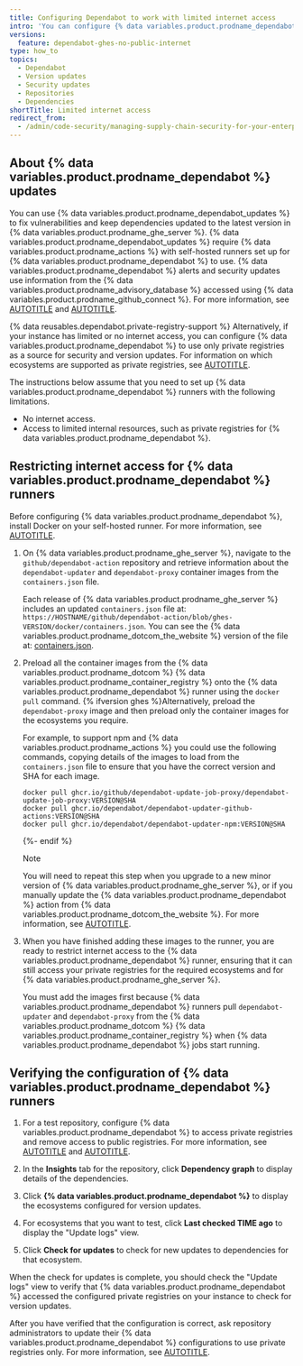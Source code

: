 ```yaml
---
title: Configuring Dependabot to work with limited internet access
intro: 'You can configure {% data variables.product.prodname_dependabot %} to generate pull requests for version and security updates using private registries when {% data variables.product.prodname_ghe_server %} has limited, or no, internet access.'
versions:
  feature: dependabot-ghes-no-public-internet
type: how_to
topics:
  - Dependabot
  - Version updates
  - Security updates
  - Repositories
  - Dependencies
shortTitle: Limited internet access
redirect_from:
  - /admin/code-security/managing-supply-chain-security-for-your-enterprise/configuring-dependabot-to-work-with-limited-internet-access
---
```


## About {% data variables.product.prodname_dependabot %} updates

You can use {% data variables.product.prodname_dependabot_updates %} to fix vulnerabilities and keep dependencies updated to the latest version in {% data variables.product.prodname_ghe_server %}. {% data variables.product.prodname_dependabot_updates %} require {% data variables.product.prodname_actions %} with self-hosted runners set up for {% data variables.product.prodname_dependabot %} to use. {% data variables.product.prodname_dependabot %} alerts and security updates use information from the {% data variables.product.prodname_advisory_database %} accessed using {% data variables.product.prodname_github_connect %}. For more information, see [AUTOTITLE](/admin/github-actions/enabling-github-actions-for-github-enterprise-server/managing-self-hosted-runners-for-dependabot-updates) and [AUTOTITLE](/admin/configuration/configuring-github-connect/enabling-dependabot-for-your-enterprise).

{% data reusables.dependabot.private-registry-support %} Alternatively, if your instance has limited or no internet access, you can configure {% data variables.product.prodname_dependabot %} to use only private registries as a source for security and version updates. For information on which ecosystems are supported as private registries, see [AUTOTITLE](/code-security/dependabot/maintain-dependencies/removing-dependabot-access-to-public-registries#about-configuring-dependabot-to-only-access-private-registries).

The instructions below assume that you need to set up {% data variables.product.prodname_dependabot %} runners with the following limitations.
* No internet access.
* Access to limited internal resources, such as private registries for {% data variables.product.prodname_dependabot %}.

## Restricting internet access for {% data variables.product.prodname_dependabot %} runners

Before configuring {% data variables.product.prodname_dependabot %}, install Docker on your self-hosted runner. For more information, see [AUTOTITLE](/admin/github-actions/enabling-github-actions-for-github-enterprise-server/managing-self-hosted-runners-for-dependabot-updates#configuring-self-hosted-runners-for-dependabot-updates).

1. On {% data variables.product.prodname_ghe_server %}, navigate to the `github/dependabot-action` repository and retrieve information about the `dependabot-updater` and `dependabot-proxy` container images from the `containers.json` file.

   Each release of {% data variables.product.prodname_ghe_server %} includes an updated `containers.json` file at: `https://HOSTNAME/github/dependabot-action/blob/ghes-VERSION/docker/containers.json`. You can see the {% data variables.product.prodname_dotcom_the_website %} version of the file at: [containers.json](https://github.com/github/dependabot-action/blob/main/docker/containers.json).

1. Preload all the container images from the {% data variables.product.prodname_dotcom %} {% data variables.product.prodname_container_registry %} onto the {% data variables.product.prodname_dependabot %} runner using the `docker pull` command. {% ifversion ghes %}Alternatively, preload the `dependabot-proxy` image and then preload only the container images for the ecosystems you require.

   For example, to support npm and {% data variables.product.prodname_actions %} you could use the following commands, copying details of the images to load from the `containers.json` file to ensure that you have the correct version and SHA for each image.

   ```shell
   docker pull ghcr.io/github/dependabot-update-job-proxy/dependabot-update-job-proxy:VERSION@SHA
   docker pull ghcr.io/dependabot/dependabot-updater-github-actions:VERSION@SHA
   docker pull ghcr.io/dependabot/dependabot-updater-npm:VERSION@SHA
   ```

   {%- endif %}

   > [!NOTE]
   > You will need to repeat this step when you upgrade to a new minor version of {% data variables.product.prodname_ghe_server %}, or if you manually update the {% data variables.product.prodname_dependabot %} action from {% data variables.product.prodname_dotcom_the_website %}. For more information, see [AUTOTITLE](/admin/github-actions/managing-access-to-actions-from-githubcom/manually-syncing-actions-from-githubcom).

1. When you have finished adding these images to the runner, you are ready to restrict internet access to the {% data variables.product.prodname_dependabot %} runner, ensuring that it can still access your private registries for the required ecosystems and for {% data variables.product.prodname_ghe_server %}.

   You must add the images first because {% data variables.product.prodname_dependabot %} runners pull `dependabot-updater` and `dependabot-proxy` from the {% data variables.product.prodname_dotcom %} {% data variables.product.prodname_container_registry %} when {% data variables.product.prodname_dependabot %} jobs start running.

## Verifying the configuration of {% data variables.product.prodname_dependabot %} runners

1. For a test repository, configure {% data variables.product.prodname_dependabot %} to access private registries and remove access to public registries. For more information, see [AUTOTITLE](/code-security/dependabot/working-with-dependabot/configuring-access-to-private-registries-for-dependabot) and [AUTOTITLE](/code-security/dependabot/maintain-dependencies/removing-dependabot-access-to-public-registries).

1. In the **Insights** tab for the repository, click **Dependency graph** to display details of the dependencies.
1. Click **{% data variables.product.prodname_dependabot %}** to display the ecosystems configured for version updates.
1. For ecosystems that you want to test, click **Last checked TIME ago** to display the "Update logs" view.
1. Click **Check for updates** to check for new updates to dependencies for that ecosystem.

When the check for updates is complete, you should check the "Update logs" view to verify that {% data variables.product.prodname_dependabot %} accessed the configured private registries on your instance to check for version updates.

After you have verified that the configuration is correct, ask repository administrators to update their {% data variables.product.prodname_dependabot %} configurations to use private registries only. For more information, see [AUTOTITLE](/code-security/dependabot/maintain-dependencies/removing-dependabot-access-to-public-registries).
